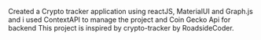 Created a Crypto tracker application using reactJS, MaterialUI and Graph.js and i used ContextAPI to manage the project and Coin Gecko Api for backend
This project is inspired by crypto-tracker by RoadsideCoder.




